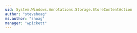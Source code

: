 ```yaml
---
uid: System.Windows.Annotations.Storage.StoreContentAction
author: "stevehoag"
ms.author: "shoag"
manager: "wpickett"
---
```

